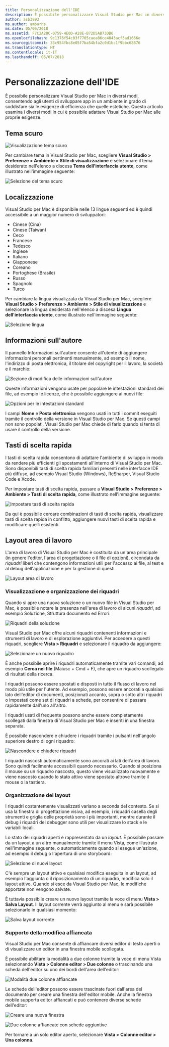 ```yaml
---
title: Personalizzazione dell'IDE
description: È possibile personalizzare Visual Studio per Mac in diversi modi, consentendo agli utenti di sviluppare app in un ambiente in grado di soddisfare sia le esigenze di efficienza che quelle estetiche. Questo argomento esamina i diversi modi in cui è possibile adattare Visual Studio per Mac alle proprie esigenze.
author: asb3993
ms.author: amburns
ms.date: 05/06/2018
ms.assetid: F7C2A28C-0759-4E0D-A28E-B72D5AB73DB6
ms.openlocfilehash: 9c1376f54c03f7705caea86ce4843acf3ad1666e
ms.sourcegitcommit: 33c954fbc8e05f7ba54bfa2c0d1bc1f9bbc68876
ms.translationtype: HT
ms.contentlocale: it-IT
ms.lasthandoff: 05/07/2018
---
```

# <a name="customizing-the-ide"></a>Personalizzazione dell'IDE

È possibile personalizzare Visual Studio per Mac in diversi modi, consentendo agli utenti di sviluppare app in un ambiente in grado di soddisfare sia le esigenze di efficienza che quelle estetiche. Questo articolo esamina i diversi modi in cui è possibile adattare Visual Studio per Mac alle proprie esigenze.

## <a name="dark-theme"></a>Tema scuro

![Visualizzazione tema scuro](media/customizing-the-ide-image7a.png)

Per cambiare tema in Visual Studio per Mac, scegliere **Visual Studio > Preferenze > Ambiente > Stile di visualizzazione** e selezionare il tema desiderato nell'elenco a discesa **Tema dell'interfaccia utente**, come illustrato nell'immagine seguente:

 ![Selezione del tema scuro](media/customizing-the-ide-image7b.png)

## <a name="localization"></a>Localizzazione

Visual Studio per Mac è disponibile nelle 13 lingue seguenti ed è quindi accessibile a un maggior numero di sviluppatori:

* Cinese (Cina)
* Cinese (Taiwan)
* Ceco
* Francese
* Tedesco
* Inglese
* Italiano
* Giapponese
* Coreano
* Portoghese (Brasile)
* Russo
* Spagnolo
* Turco

Per cambiare la lingua visualizzata da Visual Studio per Mac, scegliere **Visual Studio > Preferenze > Ambiente > Stile di visualizzazione** e selezionare la lingua desiderata nell'elenco a discesa **Lingua dell'interfaccia utente**, come illustrato nell'immagine seguente:


![Selezione lingua](media/customizing-the-ide-image11a.png)

## <a name="author-information"></a>Informazioni sull'autore

Il pannello Informazioni sull'autore consente all'utente di aggiungere informazioni personali pertinenti manualmente, ad esempio il nome, l'indirizzo di posta elettronica, il titolare del copyright per il lavoro, la società e il marchio:

 ![Sezione di modifica delle informazioni sull'autore](media/customizing-the-ide-image9a.png)

Queste informazioni vengono usate per popolare le intestazioni standard dei file, ad esempio le licenze, che è possibile aggiungere ai nuovi file:

 ![Opzioni per le intestazioni standard](media/customizing-the-ide-image8a.png)


I campi **Nome** e **Posta elettronica** vengono usati in tutti i commit eseguiti tramite il controllo della versione in Visual Studio per Mac. Se questi campi non sono popolati, Visual Studio per Mac chiede di farlo quando si tenta di usare il controllo della versione.

## <a name="key-bindings"></a>Tasti di scelta rapida

I tasti di scelta rapida consentono di adattare l'ambiente di sviluppo in modo da rendere più efficienti gli spostamenti all'interno di Visual Studio per Mac. Sono disponibili tasti di scelta rapida familiari presenti nelle interfacce IDE più diffuse, ad esempio Visual Studio (Windows), ReSharper, Visual Studio Code e Xcode.

Per impostare tasti di scelta rapida, passare a **Visual Studio > Preferenze > Ambiente > Tasti di scelta rapida**, come illustrato nell'immagine seguente:

 ![Impostare tasti di scelta rapida](media/customizing-the-ide-image10a.png)

Da qui è possibile cercare combinazioni di tasti di scelta rapida, visualizzare tasti di scelta rapida in conflitto, aggiungere nuovi tasti di scelta rapida e modificare quelli esistenti.

## <a name="workspace-layout"></a>Layout area di lavoro

L'area di lavoro di Visual Studio per Mac è costituita da un'area principale (in genere l'editor, l'area di progettazione o il file di opzioni), circondata da *riquadri* liberi che contengono informazioni utili per l'accesso ai file, al test e al debug dell'applicazione e per la gestione di questi.

 ![Layout area di lavoro](media/customizing-the-ide-image1a.png)

### <a name="viewing-and-arranging-pads"></a>Visualizzazione e organizzazione dei riquadri

Quando si apre una nuova soluzione o un nuovo file in Visual Studio per Mac, è possibile notare la presenza nell'area di lavoro di alcuni *riquadri*, ad esempio Soluzione, Struttura documento ed Errori:

![Riquadri della soluzione](media/customizing-the-ide-image2a.png)

Visual Studio per Mac offre alcuni riquadri contenenti informazioni e strumenti di lavoro e di esplorazione aggiuntivi. Per accedere a questi riquadri, scegliere **Vista > Riquadri** e selezionare il riquadro da aggiungere:

 ![Selezionare un nuovo riquadro](media/customizing-the-ide-image3a.png)

È anche possibile aprire i riquadri automaticamente tramite vari comandi, ad esempio **Cerca nei file** (Maiusc + Cmd + F), che apre un riquadro scollegato di risultati della ricerca.

I riquadri possono essere spostati e disposti in tutto il flusso di lavoro nel modo più utile per l'utente. Ad esempio, possono essere ancorati a qualsiasi lato dell'editor di documenti, posizionati accanto, sopra o sotto altri riquadri o impostati come set di riquadri a schede, per consentire di passare rapidamente dall'uno all'altro.

I riquadri usati di frequente possono anche essere completamente scollegati dalla finestra di Visual Studio per Mac e inseriti in una finestra separata.

È possibile nascondere e chiudere i riquadri tramite i pulsanti nell'angolo superiore destro di ogni riquadro:

![Nascondere e chiudere riquadri](media/customizing-the-ide-image5a.png)

I riquadri nascosti automaticamente sono ancorati ai lati dell'area di lavoro. Sono quindi facilmente accessibili quando necessario. Quando si posiziona il mouse su un riquadro nascosto, questo viene visualizzato nuovamente e viene nascosto quando lo stato attivo viene spostato altrove tramite il mouse o la tastiera.


### <a name="organizing-layouts"></a>Organizzazione dei layout

I riquadri costantemente visualizzati variano a seconda del contesto. Se si usa la finestra di progettazione visiva, ad esempio, i riquadri casella degli strumenti e griglia delle proprietà sono i più importanti, mentre durante il debug i riquadri del debugger sono utili per visualizzare lo stack e le variabili locali.

Lo stato dei riquadri aperti è rappresentato da un *layout*. È possibile passare da un layout a un altro manualmente tramite il menu Vista, come illustrato nell'immagine seguente, o automaticamente quando si esegue un'azione, ad esempio il debug o l'apertura di uno storyboard:

![Selezione di nuovi layout](media/customizing-the-ide-image6b.png)

C'è sempre un layout attivo e qualsiasi modifica eseguita in un layout, ad esempio l'aggiunta o il riposizionamento di un riquadro, modifica solo il layout attivo. Quando si esce da Visual Studio per Mac, le modifiche apportate non vengono salvate.


È tuttavia possibile creare un nuovo layout tramite la voce di menu **Vista > Salva Layout**. Il layout corrente verrà aggiunto al menu e sarà possibile selezionarlo in qualsiasi momento:

![Salva layout corrente](media/customizing-the-ide-image6a.png)

### <a name="side-by-side-editing-support"></a>Supporto della modifica affiancata

Visual Studio per Mac consente di affiancare diversi editor di testo aperti o di visualizzare un editor in una finestra mobile scollegata.

È possibile abilitare la modalità a due colonne tramite la voce di menu Vista selezionando **Vista > Colonne editor > Due colonne** o trascinando una scheda dell'editor su uno dei bordi dell'area dell'editor:

 ![Modalità due colonne affiancate](media/customizing-the-ide-sbs.png)

Le schede dell'editor possono essere trascinate fuori dall'area del documento per creare una finestra dell'editor mobile. Anche la finestra mobile supporta editor affiancati e può contenere diverse schede dell'editor:

 ![Creare una nuova finestra](media/customizing-the-ide-sbs1.png)

 ![Due colonne affiancate con schede aggiuntive](media/customizing-the-ide-sbs2.png)

Per tornare a un solo editor aperto, selezionare **Vista > Colonne editor > Una colonna**.
